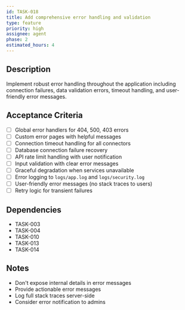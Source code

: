 ```yaml
---
id: TASK-018
title: Add comprehensive error handling and validation
type: feature
priority: high
assignee: agent
phase: 2
estimated_hours: 4
---
```


## Description
Implement robust error handling throughout the application including connection failures, data validation errors, timeout handling, and user-friendly error messages.

## Acceptance Criteria
- [ ] Global error handlers for 404, 500, 403 errors
- [ ] Custom error pages with helpful messages
- [ ] Connection timeout handling for all connectors
- [ ] Database connection failure recovery
- [ ] API rate limit handling with user notification
- [ ] Input validation with clear error messages
- [ ] Graceful degradation when services unavailable
- [ ] Error logging to `logs/app.log` and `logs/security.log`
- [ ] User-friendly error messages (no stack traces to users)
- [ ] Retry logic for transient failures

## Dependencies
- TASK-003
- TASK-004
- TASK-010
- TASK-013
- TASK-014

## Notes
- Don't expose internal details in error messages
- Provide actionable error messages
- Log full stack traces server-side
- Consider error notification to admins
